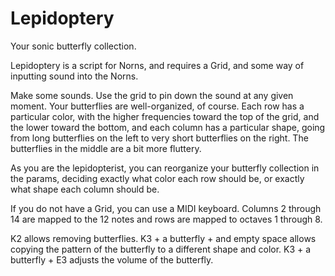 # Lepidoptery

Your sonic butterfly collection.

Lepidoptery is a script for Norns, and requires a Grid, and some way of inputting sound into the Norns.

Make some sounds. Use the grid to pin down the sound at any given moment. Your butterflies are well-organized, of course. Each row has a particular color, with the higher frequencies toward the top of the grid, and the lower toward the bottom, and each column has a particular shape, going from long butterflies on the left to very short butterflies on the right. The butterflies in the middle are a bit more fluttery.

As you are the lepidopterist, you can reorganize your butterfly collection in the params, deciding exactly what color each row should be, or exactly what shape each column should be.

If you do not have a Grid, you can use a MIDI keyboard. Columns 2 through 14 are mapped to the 12 notes and rows are mapped to octaves 1 through 8.

K2 allows removing butterflies.
K3 + a butterfly + and empty space allows copying the pattern of the butterfly to a different shape and color.
K3 + a butterfly + E3 adjusts the volume of the butterfly.